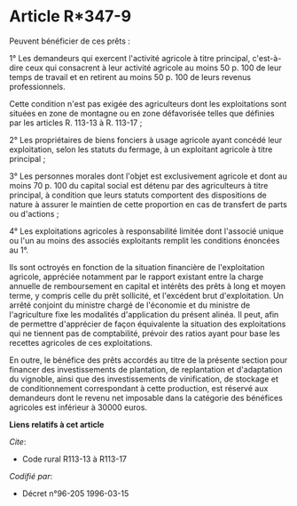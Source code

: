 # Article R*347-9

Peuvent bénéficier de ces prêts :

1° Les demandeurs qui exercent l'activité agricole à titre principal, c'est-à-dire ceux qui consacrent à leur activité
agricole au moins 50 p. 100 de leur temps de travail et en retirent au moins 50 p. 100 de leurs revenus professionnels.

Cette condition n'est pas exigée des agriculteurs dont les exploitations sont situées en zone de montagne ou en zone
défavorisée telles que définies par les articles R. 113-13 à R. 113-17 ;

2° Les propriétaires de biens fonciers à usage agricole ayant concédé leur exploitation, selon les statuts du fermage, à un
exploitant agricole à titre principal ;

3° Les personnes morales dont l'objet est exclusivement agricole et dont au moins 70 p. 100 du capital social est détenu par
des agriculteurs à titre principal, à condition que leurs statuts comportent des dispositions de nature à assurer le maintien
de cette proportion en cas de transfert de parts ou d'actions ;

4° Les exploitations agricoles à responsabilité limitée dont l'associé unique ou l'un au moins des associés exploitants
remplit les conditions énoncées au 1°.

Ils sont octroyés en fonction de la situation financière de l'exploitation agricole, appréciée notamment par le rapport
existant entre la charge annuelle de remboursement en capital et intérêts des prêts à long et moyen terme, y compris celle du
prêt sollicité, et l'excédent brut d'exploitation. Un arrêté conjoint du ministre chargé de l'économie et du ministre de
l'agriculture fixe les modalités d'application du présent alinéa. Il peut, afin de permettre d'apprécier de façon équivalente
la situation des exploitations qui ne tiennent pas de comptabilité, prévoir des ratios ayant pour base les recettes agricoles
de ces exploitations.

En outre, le bénéfice des prêts accordés au titre de la présente section pour financer des investissements de plantation, de
replantation et d'adaptation du vignoble, ainsi que des investissements de vinification, de stockage et de conditionnement
correspondant à cette production, est réservé aux demandeurs dont le revenu net imposable dans la catégorie des bénéfices
agricoles est inférieur à 30000 euros.

**Liens relatifs à cet article**

_Cite_:

  - Code rural R113-13 à R113-17

_Codifié par_:

  - Décret n°96-205 1996-03-15
